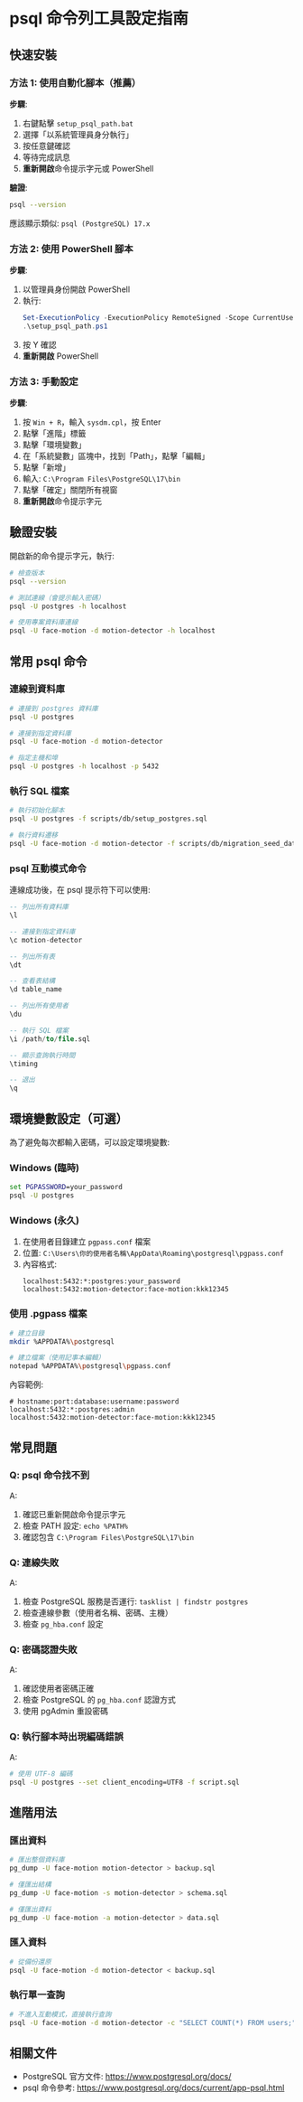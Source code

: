 # psql 命令列工具設定指南

## 快速安裝

### 方法 1: 使用自動化腳本（推薦）

**步驟**:
1. 右鍵點擊 `setup_psql_path.bat`
2. 選擇「以系統管理員身分執行」
3. 按任意鍵確認
4. 等待完成訊息
5. **重新開啟**命令提示字元或 PowerShell

**驗證**:
```bash
psql --version
```

應該顯示類似: `psql (PostgreSQL) 17.x`

### 方法 2: 使用 PowerShell 腳本

**步驟**:
1. 以管理員身份開啟 PowerShell
2. 執行:
   ```powershell
   Set-ExecutionPolicy -ExecutionPolicy RemoteSigned -Scope CurrentUser
   .\setup_psql_path.ps1
   ```
3. 按 Y 確認
4. **重新開啟** PowerShell

### 方法 3: 手動設定

**步驟**:
1. 按 `Win + R`，輸入 `sysdm.cpl`，按 Enter
2. 點擊「進階」標籤
3. 點擊「環境變數」
4. 在「系統變數」區塊中，找到「Path」，點擊「編輯」
5. 點擊「新增」
6. 輸入: `C:\Program Files\PostgreSQL\17\bin`
7. 點擊「確定」關閉所有視窗
8. **重新開啟**命令提示字元

## 驗證安裝

開啟新的命令提示字元，執行:

```bash
# 檢查版本
psql --version

# 測試連線（會提示輸入密碼）
psql -U postgres -h localhost

# 使用專案資料庫連線
psql -U face-motion -d motion-detector -h localhost
```

## 常用 psql 命令

### 連線到資料庫
```bash
# 連接到 postgres 資料庫
psql -U postgres

# 連接到指定資料庫
psql -U face-motion -d motion-detector

# 指定主機和埠
psql -U postgres -h localhost -p 5432
```

### 執行 SQL 檔案
```bash
# 執行初始化腳本
psql -U postgres -f scripts/db/setup_postgres.sql

# 執行資料遷移
psql -U face-motion -d motion-detector -f scripts/db/migration_seed_data.sql
```

### psql 互動模式命令

連線成功後，在 psql 提示符下可以使用:

```sql
-- 列出所有資料庫
\l

-- 連接到指定資料庫
\c motion-detector

-- 列出所有表
\dt

-- 查看表結構
\d table_name

-- 列出所有使用者
\du

-- 執行 SQL 檔案
\i /path/to/file.sql

-- 顯示查詢執行時間
\timing

-- 退出
\q
```

## 環境變數設定（可選）

為了避免每次都輸入密碼，可以設定環境變數:

### Windows (臨時)
```cmd
set PGPASSWORD=your_password
psql -U postgres
```

### Windows (永久)
1. 在使用者目錄建立 `pgpass.conf` 檔案
2. 位置: `C:\Users\你的使用者名稱\AppData\Roaming\postgresql\pgpass.conf`
3. 內容格式:
   ```
   localhost:5432:*:postgres:your_password
   localhost:5432:motion-detector:face-motion:kkk12345
   ```

### 使用 .pgpass 檔案
```bash
# 建立目錄
mkdir %APPDATA%\postgresql

# 建立檔案（使用記事本編輯）
notepad %APPDATA%\postgresql\pgpass.conf
```

內容範例:
```
# hostname:port:database:username:password
localhost:5432:*:postgres:admin
localhost:5432:motion-detector:face-motion:kkk12345
```

## 常見問題

### Q: psql 命令找不到
A:
1. 確認已重新開啟命令提示字元
2. 檢查 PATH 設定: `echo %PATH%`
3. 確認包含 `C:\Program Files\PostgreSQL\17\bin`

### Q: 連線失敗
A:
1. 檢查 PostgreSQL 服務是否運行: `tasklist | findstr postgres`
2. 檢查連線參數（使用者名稱、密碼、主機）
3. 檢查 `pg_hba.conf` 設定

### Q: 密碼認證失敗
A:
1. 確認使用者密碼正確
2. 檢查 PostgreSQL 的 `pg_hba.conf` 認證方式
3. 使用 pgAdmin 重設密碼

### Q: 執行腳本時出現編碼錯誤
A:
```bash
# 使用 UTF-8 編碼
psql -U postgres --set client_encoding=UTF8 -f script.sql
```

## 進階用法

### 匯出資料
```bash
# 匯出整個資料庫
pg_dump -U face-motion motion-detector > backup.sql

# 僅匯出結構
pg_dump -U face-motion -s motion-detector > schema.sql

# 僅匯出資料
pg_dump -U face-motion -a motion-detector > data.sql
```

### 匯入資料
```bash
# 從備份還原
psql -U face-motion -d motion-detector < backup.sql
```

### 執行單一查詢
```bash
# 不進入互動模式，直接執行查詢
psql -U face-motion -d motion-detector -c "SELECT COUNT(*) FROM users;"
```

## 相關文件

- PostgreSQL 官方文件: https://www.postgresql.org/docs/
- psql 命令參考: https://www.postgresql.org/docs/current/app-psql.html
